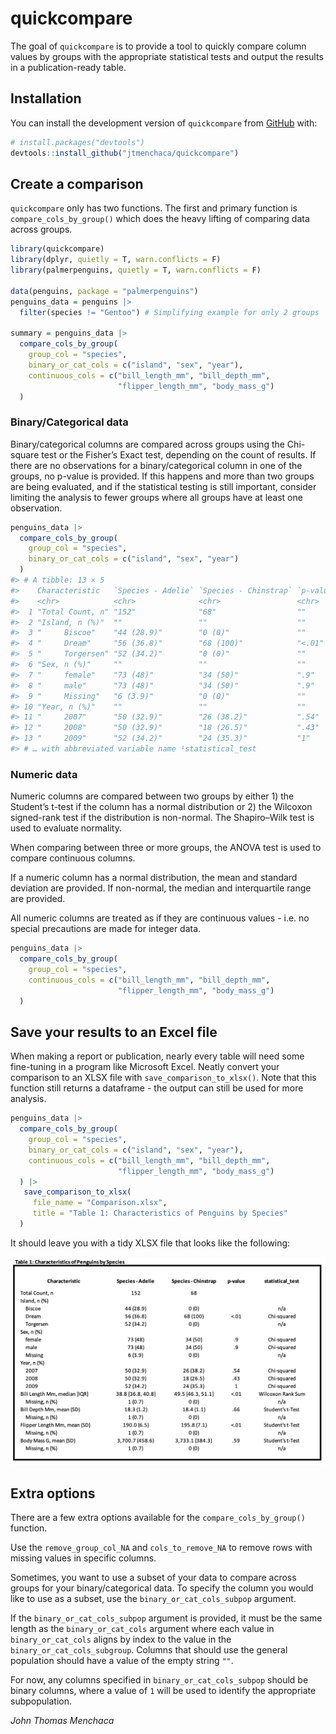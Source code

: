 
<!-- README.md is generated from README.Rmd. Please edit that file -->

# quickcompare

<!-- badges: start -->
<!-- badges: end -->

The goal of `quickcompare` is to provide a tool to quickly compare
column values by groups with the appropriate statistical tests and
output the results in a publication-ready table.

## Installation

You can install the development version of `quickcompare` from
[GitHub](https://github.com/) with:

``` r
# install.packages("devtools")
devtools::install_github("jtmenchaca/quickcompare")
```

## Create a comparison

`quickcompare` only has two functions. The first and primary function is
`compare_cols_by_group()` which does the heavy lifting of comparing data
across groups.

``` r
library(quickcompare)
library(dplyr, quietly = T, warn.conflicts = F)
library(palmerpenguins, quietly = T, warn.conflicts = F)

data(penguins, package = "palmerpenguins")
penguins_data = penguins |>
  filter(species != "Gentoo") # Simplifying example for only 2 groups

summary = penguins_data |> 
  compare_cols_by_group(
    group_col = "species", 
    binary_or_cat_cols = c("island", "sex", "year"), 
    continuous_cols = c("bill_length_mm", "bill_depth_mm", 
                        "flipper_length_mm", "body_mass_g")
  )
```

### Binary/Categorical data

Binary/categorical columns are compared across groups using the
Chi-square test or the Fisher’s Exact test, depending on the count of
results. If there are no observations for a binary/categorical column in
one of the groups, no p-value is provided. If this happens and more than
two groups are being evaluated, and if the statistical testing is still
important, consider limiting the analysis to fewer groups where all
groups have at least one observation.

``` r
penguins_data |> 
  compare_cols_by_group(
    group_col = "species", 
    binary_or_cat_cols = c("island", "sex", "year")
  )
#> # A tibble: 13 × 5
#>    Characteristic   `Species - Adelie` `Species - Chinstrap` `p-value` statist…¹
#>    <chr>            <chr>              <chr>                 <chr>     <chr>    
#>  1 "Total Count, n" "152"              "68"                  ""        ""       
#>  2 "Island, n (%)"  ""                 ""                    ""        ""       
#>  3 "     Biscoe"    "44 (28.9)"        "0 (0)"               ""        "n/a"    
#>  4 "     Dream"     "56 (36.8)"        "68 (100)"            "<.01"    "Chi-squ…
#>  5 "     Torgersen" "52 (34.2)"        "0 (0)"               ""        "n/a"    
#>  6 "Sex, n (%)"     ""                 ""                    ""        ""       
#>  7 "     female"    "73 (48)"          "34 (50)"             ".9"      "Chi-squ…
#>  8 "     male"      "73 (48)"          "34 (50)"             ".9"      "Chi-squ…
#>  9 "     Missing"   "6 (3.9)"          "0 (0)"               ""        "n/a"    
#> 10 "Year, n (%)"    ""                 ""                    ""        ""       
#> 11 "     2007"      "50 (32.9)"        "26 (38.2)"           ".54"     "Chi-squ…
#> 12 "     2008"      "50 (32.9)"        "18 (26.5)"           ".43"     "Chi-squ…
#> 13 "     2009"      "52 (34.2)"        "24 (35.3)"           "1"       "Chi-squ…
#> # … with abbreviated variable name ¹​statistical_test
```

### Numeric data

Numeric columns are compared between two groups by either 1) the
Student’s t-test if the column has a normal distribution or 2) the
Wilcoxon signed-rank test if the distribution is non-normal. The
Shapiro–Wilk test is used to evaluate normality.

When comparing between three or more groups, the ANOVA test is used to
compare continuous columns.

If a numeric column has a normal distribution, the mean and standard
deviation are provided. If non-normal, the median and interquartile
range are provided.

All numeric columns are treated as if they are continuous values -
i.e. no special precautions are made for integer data.

``` r
penguins_data |> 
  compare_cols_by_group(
    group_col = "species", 
    continuous_cols = c("bill_length_mm", "bill_depth_mm", 
                        "flipper_length_mm", "body_mass_g")
  )
```

## Save your results to an Excel file

When making a report or publication, nearly every table will need some
fine-tuning in a program like Microsoft Excel. Neatly convert your
comparison to an XLSX file with `save_comparison_to_xlsx()`. Note that
this function still returns a dataframe - the output can still be used
for more analysis.

``` r
penguins_data |> 
  compare_cols_by_group(
    group_col = "species", 
    binary_or_cat_cols = c("island", "sex", "year"), 
    continuous_cols = c("bill_length_mm", "bill_depth_mm", 
                        "flipper_length_mm", "body_mass_g")
  ) |>
   save_comparison_to_xlsx(
     file_name = "Comparison.xlsx",
     title = "Table 1: Characteristics of Penguins by Species"
  )
```

It should leave you with a tidy XLSX file that looks like the following:

![A tidy XLSX table](man/figures/README-example-xlsx.png)

## Extra options

There are a few extra options available for the
`compare_cols_by_group()` function.

Use the `remove_group_col_NA` and `cols_to_remove_NA` to remove rows
with missing values in specific columns.

Sometimes, you want to use a subset of your data to compare across
groups for your binary/categorical data. To specify the column you would
like to use as a subset, use the `binary_or_cat_cols_subpop` argument.

If the `binary_or_cat_cols_subpop` argument is provided, it must be the
same length as the `binary_or_cat_cols` argument where each value in
`binary_or_cat_cols` aligns by index to the value in the
`binary_or_cat_cols_subgroup`. Columns that should use the general
population should have a value of the empty string `""`.

For now, any columns specified in `binary_or_cat_cols_subpop` should be
binary columns, where a value of `1` will be used to identify the
appropriate subpopulation.

*John Thomas Menchaca*
